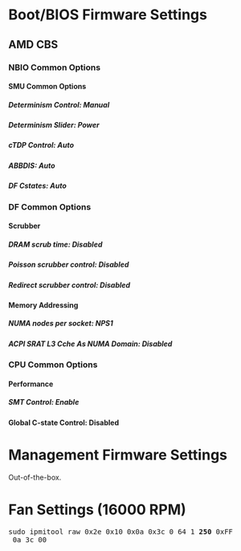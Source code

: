 # Boot/BIOS Firmware Settings

## AMD CBS

### NBIO Common Options
#### SMU Common Options
##### Determinism Control: Manual
##### Determinism Slider: Power
##### cTDP Control: Auto
##### ABBDIS: Auto
##### DF Cstates: Auto

### DF Common Options
#### Scrubber
##### DRAM scrub time: Disabled
##### Poisson scrubber control: Disabled
##### Redirect scrubber control: Disabled

#### Memory Addressing
##### NUMA nodes per socket: NPS1
##### ACPI SRAT L3 Cche As NUMA Domain: Disabled

### CPU Common Options
#### Performance
##### SMT Control: Enable
#### Global C-state Control: Disabled

# Management Firmware Settings

Out-of-the-box.


# Fan Settings (16000 RPM)

<pre>
sudo ipmitool raw 0x2e 0x10 0x0a 0x3c 0 64 1 <b>250</b> 0xFF
 0a 3c 00
</pre>
